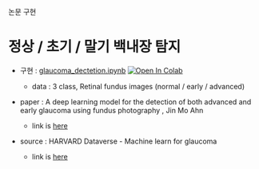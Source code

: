 논문 구현

# 정상 / 초기 / 말기 백내장 탐지
- 구현 : [glaucoma_dectetion.ipynb](https://github.com/Tieck-IT/Study/tree/main/paper/glaucoma_dectetion.ipynb)
[![Open In Colab](https://colab.research.google.com/assets/colab-badge.svg)](https://colab.research.google.com/github/Tieck-IT/Study/blob/main/Study/paper/glaucoma_dectetion.ipynb)
  
  - data : 3 class, Retinal fundus images (normal / early / advanced)
- paper : A deep learning model for the detection of both advanced and early glaucoma using fundus photography , Jin Mo Ahn
  - link is [here](https://journals.plos.org/plosone/article?id=10.1371/journal.pone.0207982)
- source : HARVARD Dataverse - Machine learn for glaucoma
  - link is [here](https://dataverse.harvard.edu/dataset.xhtml?persistentId=doi:10.7910/DVN/1YRRAC)
